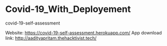# Covid-19_With_Deployement
covid-19-self-assessment

Website: https://covid-19-self-assessment.herokuapp.com/
App download link: http://aadityapritam.thehacktivist.tech/
